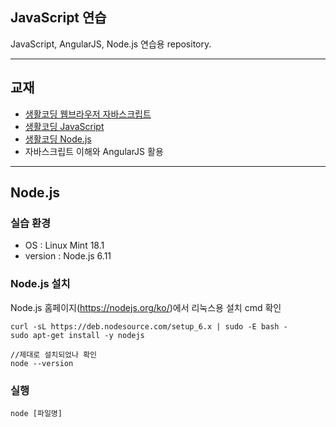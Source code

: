## JavaScript 연습

JavaScript, AngularJS, Node.js 연습용 repository.

---- 
## 교재
* [생활코딩 웹브라우저 자바스크립트](https://opentutorials.org/course/1375)
* [생활코딩 JavaScript](https://opentutorials.org/course/743)
* [생활코딩 Node.js](https://opentutorials.org/course/2136)
* 자바스크립트 이해와 AngularJS 활용

----
## Node.js
### 실습 환경
* OS : Linux Mint 18.1
* version : Node.js 6.11

### Node.js 설치
Node.js 홈페이지(<https://nodejs.org/ko/>)에서 리눅스용 설치 cmd 확인

    curl -sL https://deb.nodesource.com/setup_6.x | sudo -E bash -
    sudo apt-get install -y nodejs

    //제대로 설치되었나 확인
    node --version

### 실행
    node [파일명]
